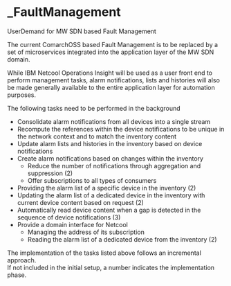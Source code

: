 # _FaultManagement
UserDemand for MW SDN based Fault Management

The current ComarchOSS based Fault Management is to be replaced by a set of microservices integrated into the application layer of the MW SDN domain.  

While IBM Netcool Operations Insight will be used as a user front end to perform management tasks, alarm notifications, lists and histories will also be made generally available to the entire application layer for automation purposes.  

The following tasks need to be performed in the background  
 - Consolidate alarm notifications from all devices into a single stream  
 - Recompute the references within the device notifications to be unique in the network context and to match the inventory content  
 - Update alarm lists and histories in the inventory based on device notifications  
 - Create alarm notifications based on changes within the inventory  
   - Reduce the number of notifications through aggregation and suppression (2)  
   - Offer subscriptions to all types of consumers  
 - Providing the alarm list of a specific device in the inventory (2)  
 - Updating the alarm list of a dedicated device in the inventory with current device content based on request (2)  
 - Automatically read device content when a gap is detected in the sequence of device notifications (3)  
 - Provide a domain interface for Netcool  
   - Managing the address of its subscription  
   - Reading the alarm list of a dedicated device from the inventory (2)  
  
The implementation of the tasks listed above follows an incremental approach.  
If not included in the initial setup, a number indicates the implementation phase.  
